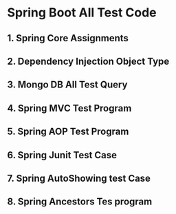 # Spring Boot All Test Code

## 1. Spring Core Assignments
## 2. Dependency Injection Object Type
## 3. Mongo DB All Test Query
## 4. Spring MVC Test Program
## 5. Spring AOP Test Program
## 6. Spring Junit Test Case
## 7. Spring AutoShowing test Case
## 8. Spring Ancestors Tes program

